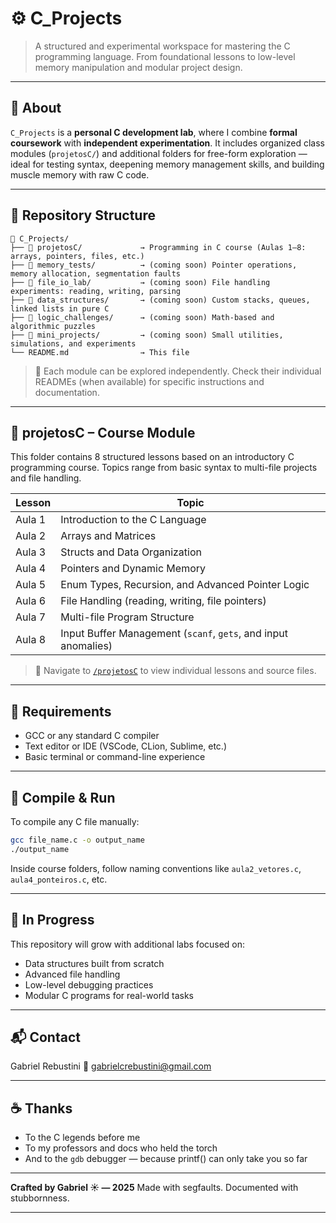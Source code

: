 # ⚙️ C\_Projects

> A structured and experimental workspace for mastering the C programming language.
> From foundational lessons to low-level memory manipulation and modular project design.

---

## 📌 About

`C_Projects` is a **personal C development lab**, where I combine **formal coursework** with **independent experimentation**.
It includes organized class modules (`projetosC/`) and additional folders for free-form exploration — ideal for testing syntax, deepening memory management skills, and building muscle memory with raw C code.

---

## 📂 Repository Structure

```
📁 C_Projects/
├── 📁 projetosC/             → Programming in C course (Aulas 1–8: arrays, pointers, files, etc.)
├── 📁 memory_tests/          → (coming soon) Pointer operations, memory allocation, segmentation faults
├── 📁 file_io_lab/           → (coming soon) File handling experiments: reading, writing, parsing
├── 📁 data_structures/       → (coming soon) Custom stacks, queues, linked lists in pure C
├── 📁 logic_challenges/      → (coming soon) Math-based and algorithmic puzzles
├── 📁 mini_projects/         → (coming soon) Small utilities, simulations, and experiments
└── README.md                → This file
```

> 📎 Each module can be explored independently. Check their individual READMEs (when available) for specific instructions and documentation.

---

## 📘 projetosC – Course Module

This folder contains 8 structured lessons based on an introductory C programming course.
Topics range from basic syntax to multi-file projects and file handling.

| Lesson | Topic                                                          |
| ------ | -------------------------------------------------------------- |
| Aula 1 | Introduction to the C Language                                 |
| Aula 2 | Arrays and Matrices                                            |
| Aula 3 | Structs and Data Organization                                  |
| Aula 4 | Pointers and Dynamic Memory                                    |
| Aula 5 | Enum Types, Recursion, and Advanced Pointer Logic              |
| Aula 6 | File Handling (reading, writing, file pointers)                |
| Aula 7 | Multi-file Program Structure                                   |
| Aula 8 | Input Buffer Management (`scanf`, `gets`, and input anomalies) |

> 📁 Navigate to [`/projetosC`](./projetosC) to view individual lessons and source files.

---

## 🧰 Requirements

* GCC or any standard C compiler
* Text editor or IDE (VSCode, CLion, Sublime, etc.)
* Basic terminal or command-line experience

---

## 🚀 Compile & Run

To compile any C file manually:

```bash
gcc file_name.c -o output_name
./output_name
```

Inside course folders, follow naming conventions like `aula2_vetores.c`, `aula4_ponteiros.c`, etc.

---

## 🧠 In Progress

This repository will grow with additional labs focused on:

* Data structures built from scratch
* Advanced file handling
* Low-level debugging practices
* Modular C programs for real-world tasks

---

## 📬 Contact

Gabriel Rebustini
📧 [gabrielcrebustini@gmail.com](mailto:gabrielcrebustini@gmail.com)

---

## ☕ Thanks

* To the C legends before me
* To my professors and docs who held the torch
* And to the `gdb` debugger — because printf() can only take you so far

---

**Crafted by Gabriel ☀️ — 2025**
Made with segfaults. Documented with stubbornness.

---
